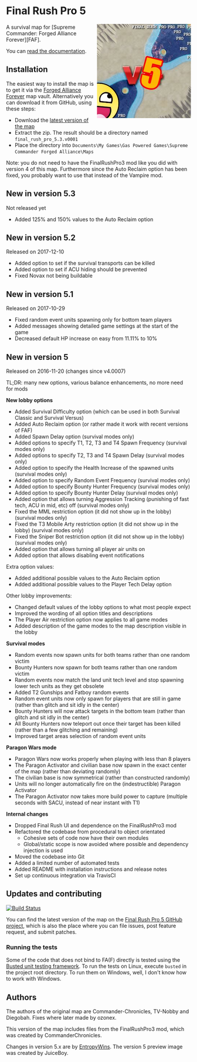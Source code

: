 # Final Rush Pro 5
<img align="right" src="preview.jpg">
A survival map for [Supreme Commander: Forged Alliance Forever][FAF].

You can [read the documentation][docs].

## Installation

The easiest way to install the map is to get it via the [Forged Alliance Forever][FAF] map vault.
Alternatively you can download it from GitHub, using these steps:

* Download the [latest version of the map][download]
* Extract the zip. The result should be a directory named `final_rush_pro_5.3.v0001`
* Place the directory into `Documents\My Games\Gas Powered Games\Supreme Commander Forged Alliance\Maps`

Note: you do not need to have the FinalRushPro3 mod like you did with version 4 of this map.
Furthermore since the Auto Reclaim option has been fixed, you probably want to use that instead
of the Vampire mod.

## New in version 5.3

Not released yet

* Added 125% and 150% values to the Auto Reclaim option

## New in version 5.2

Released on 2017-12-10

* Added option to set if the survival transports can be killed
* Added option to set if ACU hiding should be prevented
* Fixed Novax not being buildable

## New in version 5.1

Released on 2017-10-29

* Fixed random event units spawning only for bottom team players
* Added messages showing detailed game settings at the start of the game
* Decreased default HP increase on easy from 11.11% to 10%

## New in version 5

Released on 2016-11-20 (changes since v4.0007)

TL;DR: many new options, various balance enhancements, no more need for mods

**New lobby options**

* Added Survival Difficulty option (which can be used in both Survival Classic and Survival Versus)
* Added Auto Reclaim option (or rather made it work with recent versions of FAF)
* Added Spawn Delay option (survival modes only)
* Added options to specify T1, T2, T3 and T4 Spawn Frequency (survival modes only)
* Added options to specify T2, T3 and T4 Spawn Delay (survival modes only)
* Added option to specify the Health Increase of the spawned units (survival modes only)
* Added option to specify Random Event Frequency (survival modes only)
* Added option to specify Bounty Hunter Frequency (survival modes only)
* Added option to specify Bounty Hunter Delay (survival modes only)
* Added option that allows turning Aggression Tracking (punishing of fast tech, ACU in mid, etc) off (survival modes only)
* Fixed the MML restriction option (it did not show up in the lobby) (survival modes only)
* Fixed the T3 Mobile Arty restriction option (it did not show up in the lobby) (survival modes only)
* Fixed the Sniper Bot restriction option (it did not show up in the lobby) (survival modes only)
* Added option that allows turning all player air units on
* Added option that allows disabling event notifications

Extra option values:

* Added additional possible values to the Auto Reclaim option
* Added additional possible values to the Player Tech Delay option

Other lobby improvements:

* Changed default values of the lobby options to what most people expect
* Improved the wording of all option titles and descriptions
* The Player Air restriction option now applies to all game modes
* Added description of the game modes to the map description visible in the lobby

**Survival modes**

* Random events now spawn units for both teams rather than one random victim
* Bounty Hunters now spawn for both teams rather than one random victim
* Random events now match the land unit tech level and stop spawning lower tech units as they get obsolete
* Added T2 Gunships and Fatboy random events
* Random event units now only spawn for players that are still in game (rather than glitch and sit idly in the center)
* Bounty Hunters will now attack targets in the bottom team (rather than glitch and sit idly in the center)
* All Bounty  Hunters now teleport out once their target has been killed (rather than a few glitching and remaining)
* Improved target areas selection of random event units

**Paragon Wars mode**

* Paragon Wars now works properly when playing with less than 8 players
* The Paragon Activator and civilian base now spawn in the exact center of the map (rather than deviating randomly)
* The civilian base is now symmetrical (rather than constructed randomly)
* Units will no longer automatically fire on the (indestructible) Paragon Activator
* The Paragon Activator now takes more build power to capture (multiple seconds with SACU, instead of near instant with T1)

**Internal changes**

* Dropped Final Rush UI and dependence on the FinalRushPro3 mod
* Refactored the codebase from procedural to object orientated
    * Cohesive sets of code now have their own modules
    * Global/static scope is now avoided where possible and dependency injection is used
* Moved the codebase into Git
* Added a limited number of automated tests
* Added README with installation instructions and release notes
* Set up continuous integration via TravisCI

## Updates and contributing

[![Build Status](https://travis-ci.org/JeroenDeDauw/FinalRushPro5.svg?branch=master)](https://travis-ci.org/JeroenDeDauw/FinalRushPro5)

You can find the latest version of the map on the [Final Rush Pro 5 GitHub project][GitHub], which is
also the place where you can file issues, post feature request, and submit patches.

### Running the tests

Some of the code that does not bind to FA(F) directly is tested using the
[Busted unit testing framework][Busted]. To run the tests on Linux, execute `busted` in the project
root directory. To run them on Windows, well, I don't know how to work with Windows.

## Authors

The authors of the original map are Commander-Chronicles, TV-Nobby and Diegobah. Fixes where later
made by ozonex.

This version of the map includes files from the FinalRushPro3 mod, which was created by CommanderChronicles.

Changes in version 5.x are by [EntropyWins][Entropy]. The version 5 preview image was created by JuiceBoy.

[FAF]: http://www.faforever.com/
[docs]: https://wiki.faforever.com/index.php?title=Final_Rush_Pro_5
[download]: https://github.com/JeroenDeDauw/FinalRushPro5/releases/download/v5.2.0/Final.Rush.Pro.5.2.zip
[GitHub]: https://github.com/JeroenDeDauw/FinalRushPro5/
[Busted]: http://olivinelabs.com/busted/
[Entropy]: https://entropywins.wtf/
